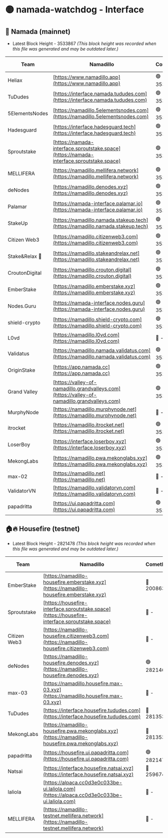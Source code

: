 # 🟡 namada-watchdog - Interface

## 🚀 Namada (mainnet)
- Latest Block Height - 3533867 *(This block height was recorded when this file was generated and may be outdated later.)*

| Team | Namadillo | CometBFT | Indexer | MASP Indexer |
|-|-|-|-|-|
| Heliax | [https://www.namadillo.app](https://www.namadillo.app) | 🟢 3533847 | 🟢 3533847 | 🟢 3533847 |
| TuDudes | [https://interface.namada.tududes.com](https://interface.namada.tududes.com) | 🟢 3533847 | 🟢 3533847 | 🟢 3533847 |
| 5ElementsNodes | [https://namadillo.5elementsnodes.com](https://namadillo.5elementsnodes.com) | 🟢 3533848 | 🟢 3533847 | 🟢 3533848 |
| Hadesguard | [https://interface.hadesguard.tech](https://interface.hadesguard.tech) | 🟢 3533848 | 🟢 3533848 | 🟢 3533848 |
| Sproutstake | [https://namada-interface.sproutstake.space](https://namada-interface.sproutstake.space) | 🟢 3533849 | 🟢 3533849 | 🟢 3533849 |
| MELLIFERA | [https://namadillo.mellifera.network](https://namadillo.mellifera.network) | 🟢 3533850 | 🟢 3533850 | 🟢 3533850 |
| deNodes | [https://namadillo.denodes.xyz](https://namadillo.denodes.xyz) | 🟢 3533851 | 🟢 3533850 | 🟢 3533851 |
| Palamar | [https://namada-interface.palamar.io](https://namada-interface.palamar.io) | 🟢 3533851 | 🟢 3533851 | 🟢 3533851 |
| StakeUp | [https://namadillo.namada.stakeup.tech](https://namadillo.namada.stakeup.tech) | 🟢 3533852 | 🟢 3533852 | 🟢 3533852 |
| Citizen Web3 | [https://namadillo.citizenweb3.com](https://namadillo.citizenweb3.com) | 🟢 3533853 | 🟢 3533852 | 🟢 3533853 |
| Stake&Relax 🦥 | [https://namadillo.stakeandrelax.net](https://namadillo.stakeandrelax.net) | 🟢 3533853 | 🟢 3533853 | 🟢 3533853 |
| CroutonDigital | [https://namadillo.crouton.digital](https://namadillo.crouton.digital) | 🟢 3533854 | 🟢 3533854 | 🟢 3533854 |
| EmberStake | [https://namadillo.emberstake.xyz](https://namadillo.emberstake.xyz) | 🟢 3533854 | 🟢 3533854 | 🟢 3533854 |
| Nodes.Guru | [https://namada-interface.nodes.guru](https://namada-interface.nodes.guru) | 🟢 3533855 | 🟢 3533855 | 🟢 3533855 |
| shield-crypto | [https://namadillo.shield-crypto.com](https://namadillo.shield-crypto.com) | 🟢 3533856 | 🟢 3533855 | 🟢 3533856 |
| L0vd | [https://namadillo.l0vd.com](https://namadillo.l0vd.com) | 🔴 - | 🔴 - | 🔴 - |
| Validatus | [https://namadillo.namada.validatus.com](https://namadillo.namada.validatus.com) | 🟢 3533859 | 🟢 3533858 | 🟢 3533859 |
| OriginStake | [https://app.namada.cc](https://app.namada.cc) | 🟢 3533859 | 🟢 3533859 | 🟢 3533859 |
| Grand Valley | [https://valley-of-namadillo.grandvalleys.com](https://valley-of-namadillo.grandvalleys.com) | 🟢 3533860 | 🟢 3533859 | 🟢 3533860 |
| MurphyNode | [https://namadillo.murphynode.net](https://namadillo.murphynode.net) | 🔴 - | 🔴 - | 🔴 - |
| itrocket | [https://namadillo.itrocket.net](https://namadillo.itrocket.net) | 🟢 3533862 | 🟢 3533862 | 🟢 3533862 |
| LoserBoy | [https://interface.loserboy.xyz](https://interface.loserboy.xyz) | 🟢 3533862 | 🟢 3533862 | 🟢 3533862 |
| MekongLabs | [https://namadillo.pwa.mekonglabs.xyz](https://namadillo.pwa.mekonglabs.xyz) | 🟢 3533863 | 🟢 3533863 | 🟢 3533863 |
| max-02 | [https://namadillo.net](https://namadillo.net) | 🔴 - | 🔴 - | 🔴 - |
| ValidatorVN | [https://namadillo.validatorvn.com](https://namadillo.validatorvn.com) | 🔴 - | 🔴 - | 🔴 - |
| papadritta | [https://ui.papadritta.com](https://ui.papadritta.com) | 🟢 3533867 | 🟢 3533867 | 🟢 3533867 |

## 🏠🔥 Housefire (testnet)
- Latest Block Height - 2821478 *(This block height was recorded when this file was generated and may be outdated later.)*

| Team | Namadillo | CometBFT | Indexer | MASP Indexer |
|-|-|-|-|-|
| EmberStake | [https://namadillo-housefire.emberstake.xyz](https://namadillo-housefire.emberstake.xyz) | 🔴 2008636 | 🔴 - | 🔴 - |
| Sproutstake | [https://housefire-interface.sproutstake.space](https://housefire-interface.sproutstake.space) | 🔴 - | 🔴 - | 🔴 - |
| Citizen Web3 | [https://namadillo-housefire.citizenweb3.com](https://namadillo-housefire.citizenweb3.com) | 🔴 - | 🔴 - | 🔴 - |
| deNodes | [https://namadillo-housefire.denodes.xyz](https://namadillo-housefire.denodes.xyz) | 🟢 2821469 | 🟢 2821468 | 🟢 2821468 |
| max-03 | [https://namadillo.housefire.max-03.xyz](https://namadillo.housefire.max-03.xyz) | 🔴 - | 🔴 - | 🔴 - |
| TuDudes | [https://interface.housefire.tududes.com](https://interface.housefire.tududes.com) | 🔴 2813534 | 🔴 2778001 | 🔴 2813534 |
| MekongLabs | [https://namadillo-housefire.pwa.mekonglabs.xyz](https://namadillo-housefire.pwa.mekonglabs.xyz) | 🔴 2813534 | 🔴 2778001 | 🔴 2813534 |
| papadritta | [https://housefire.ui.papadritta.com](https://housefire.ui.papadritta.com) | 🟢 2821478 | 🟢 2821478 | 🟢 2821478 |
| Natsai | [https://interface.housefire.natsai.xyz](https://interface.housefire.natsai.xyz) | 🔴 2596741 | 🔴 2596741 | 🔴 2596741 |
| laliola | [https://alpaca.cc0d3e0c033be-ui.laliola.com](https://alpaca.cc0d3e0c033be-ui.laliola.com) | 🔴 - | 🔴 - | 🔴 - |
| MELLIFERA | [https://namadillo-testnet.mellifera.network](https://namadillo-testnet.mellifera.network) | 🔴 - | 🔴 2778001 | 🔴 2607259 |

